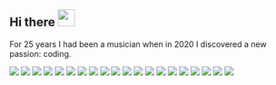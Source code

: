 ## Hi there <img src="https://raw.githubusercontent.com/MartinHeinz/MartinHeinz/master/wave.gif" width="30px">

For 25 years I had been a musician when in 2020 I discovered a new passion: coding.

![](https://img.shields.io/badge/TYPESCRIPT-informational?style=flat&logo=TypeScript&logoColor=white&color=17C0FF)
![](https://img.shields.io/badge/JAVASCRIPT-informational?style=flat&logo=JavaScript&logoColor=white&color=17C0FF)
![](https://img.shields.io/badge/HTML5-informational?style=flat&logo=HTML5&logoColor=white&color=17C0FF)
![](https://img.shields.io/badge/CSS3-informational?style=flat&logo=CSS3&logoColor=white&color=17C0FF)
![](https://img.shields.io/badge/REACT-informational?style=flat&logo=React&logoColor=white&color=30E3DC)
![](https://img.shields.io/badge/ANGULAR-informational?style=flat&logo=Angular&logoColor=white&color=30E3DC)
![](https://img.shields.io/badge/SVELTE-informational?style=flat&logo=Svelte&logoColor=white&color=30E3DC)
![](https://img.shields.io/badge/SASS-informational?style=flat&logo=Sass&logoColor=white&color=41FAB6)
![](https://img.shields.io/badge/BOOTSTRAP-informational?style=flat&logo=Bootstrap&logoColor=white&color=41FAB6)
![](https://img.shields.io/badge/MATERIAL%20UI-informational?style=flat&logo=Material-UI&logoColor=white&color=41FAB6)
![](https://img.shields.io/badge/ANT%20DESIGN-informational?style=flat&logo=Svelte&logoColor=white&color=41FAB6)
![](https://img.shields.io/badge/STYLED%20COMPONENTS-informational?style=flat&logo=Styled-components&logoColor=white&color=41FAB6)
![](https://img.shields.io/badge/NODEJS-informational?style=flat&logo=node.js&logoColor=white&color=30E366)
![](https://img.shields.io/badge/REDUX-informational?style=flat&logo=Redux&logoColor=white&color=30E366)
![](https://img.shields.io/badge/CHARTJS-informational?style=flat&logo=chart.js&logoColor=white&color=30E366)
![](https://img.shields.io/badge/THREEJS-informational?style=flat&logo=three.js&logoColor=white&color=30E366)
![](https://img.shields.io/badge/VBA-informational?style=flat&logo=VBA&logoColor=white&color=77FA73)
![](https://img.shields.io/badge/POWERSHELL-informational?style=flat&logo=PowerShell&logoColor=white&color=77FA73)
![](https://img.shields.io/badge/BASH-informational?style=flat&logo=gnu-bash&logoColor=white&color=77FA73)
![](https://img.shields.io/badge/PYTHON-informational?style=flat&logo=PYTHON&logoColor=white&color=77FA73)


